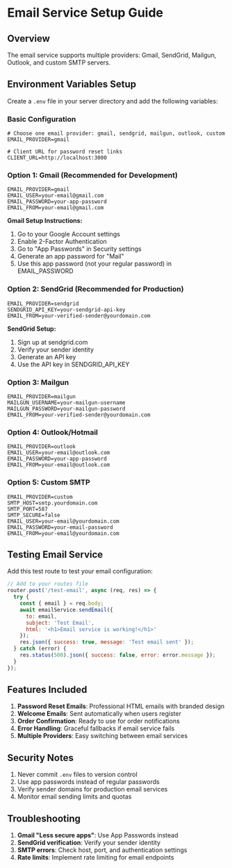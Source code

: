 # Email Service Setup Guide

## Overview
The email service supports multiple providers: Gmail, SendGrid, Mailgun, Outlook, and custom SMTP servers.

## Environment Variables Setup

Create a `.env` file in your server directory and add the following variables:

### Basic Configuration
```env
# Choose one email provider: gmail, sendgrid, mailgun, outlook, custom
EMAIL_PROVIDER=gmail

# Client URL for password reset links
CLIENT_URL=http://localhost:3000
```

### Option 1: Gmail (Recommended for Development)
```env
EMAIL_PROVIDER=gmail
EMAIL_USER=your-email@gmail.com
EMAIL_PASSWORD=your-app-password
EMAIL_FROM=your-email@gmail.com
```

**Gmail Setup Instructions:**
1. Go to your Google Account settings
2. Enable 2-Factor Authentication
3. Go to "App Passwords" in Security settings
4. Generate an app password for "Mail"
5. Use this app password (not your regular password) in EMAIL_PASSWORD

### Option 2: SendGrid (Recommended for Production)
```env
EMAIL_PROVIDER=sendgrid
SENDGRID_API_KEY=your-sendgrid-api-key
EMAIL_FROM=your-verified-sender@yourdomain.com
```

**SendGrid Setup:**
1. Sign up at sendgrid.com
2. Verify your sender identity
3. Generate an API key
4. Use the API key in SENDGRID_API_KEY

### Option 3: Mailgun
```env
EMAIL_PROVIDER=mailgun
MAILGUN_USERNAME=your-mailgun-username
MAILGUN_PASSWORD=your-mailgun-password
EMAIL_FROM=your-verified-sender@yourdomain.com
```

### Option 4: Outlook/Hotmail
```env
EMAIL_PROVIDER=outlook
EMAIL_USER=your-email@outlook.com
EMAIL_PASSWORD=your-app-password
EMAIL_FROM=your-email@outlook.com
```

### Option 5: Custom SMTP
```env
EMAIL_PROVIDER=custom
SMTP_HOST=smtp.yourdomain.com
SMTP_PORT=587
SMTP_SECURE=false
EMAIL_USER=your-email@yourdomain.com
EMAIL_PASSWORD=your-email-password
EMAIL_FROM=your-email@yourdomain.com
```

## Testing Email Service

Add this test route to test your email configuration:

```javascript
// Add to your routes file
router.post('/test-email', async (req, res) => {
  try {
    const { email } = req.body;
    await emailService.sendEmail({
      to: email,
      subject: 'Test Email',
      html: '<h1>Email service is working!</h1>'
    });
    res.json({ success: true, message: 'Test email sent' });
  } catch (error) {
    res.status(500).json({ success: false, error: error.message });
  }
});
```

## Features Included

1. **Password Reset Emails**: Professional HTML emails with branded design
2. **Welcome Emails**: Sent automatically when users register
3. **Order Confirmation**: Ready to use for order notifications
4. **Error Handling**: Graceful fallbacks if email service fails
5. **Multiple Providers**: Easy switching between email services

## Security Notes

1. Never commit `.env` files to version control
2. Use app passwords instead of regular passwords
3. Verify sender domains for production email services
4. Monitor email sending limits and quotas

## Troubleshooting

1. **Gmail "Less secure apps"**: Use App Passwords instead
2. **SendGrid verification**: Verify your sender identity
3. **SMTP errors**: Check host, port, and authentication settings
4. **Rate limits**: Implement rate limiting for email endpoints 